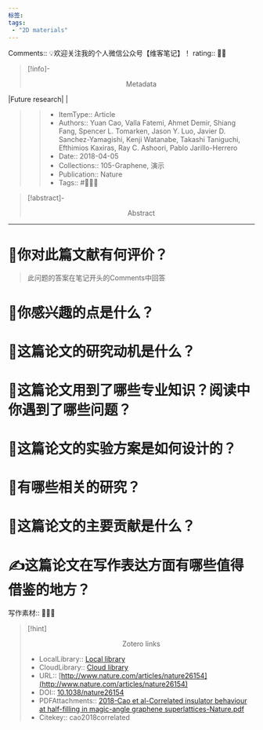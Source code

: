 ```yaml
---
标签: 
tags:
 - "2D materials"
---
```

Comments:: 💡欢迎关注我的个人微信公众号【维客笔记】！
rating:: 🍓🍓
>[!info]- <center>Metadata</center>
>
|Future research|  |
>>* ItemType:: Article      
>>* Authors:: Yuan Cao, Valla Fatemi, Ahmet Demir, Shiang Fang, Spencer L. Tomarken, Jason Y. Luo, Javier D. Sanchez-Yamagishi, Kenji Watanabe, Takashi Taniguchi, Efthimios Kaxiras, Ray C. Ashoori, Pablo Jarillo-Herrero      
>>* Date:: 2018-04-05   
>>* Collections:: 105-Graphene, 演示  
>>* Publication:: Nature    
>>* Tags::  #🍉🍉🍉  

>[!abstract]- <center>Abstract</center>
>
>>
----------------------------------------------------------------------------------------------
# 🍨你对此篇文献有何评价？

>此问题的答案在笔记开头的Comments中回答


# 🍛你感兴趣的点是什么？



# 🍔这篇论文的研究动机是什么？




# 🥪这篇论文用到了哪些专业知识？阅读中你遇到了哪些问题？ 



# 🍚这篇论文的实验方案是如何设计的？ 




# 🌮有哪些相关的研究？




# 🍝这篇论文的主要贡献是什么？



# ✍这篇论文在写作表达方面有哪些值得借鉴的地方？

写作素材:: 📌📌📌



>[!hint] <center>Zotero links</center>
>
>* LocalLibrary:: [Local library](zotero://select/items/1_6BM3UPHP)    
>* CloudLibrary:: [Cloud library](http://zotero.org/users/6360064/items/6BM3UPHP)  
>* URL:: [http://www.nature.com/articles/nature26154](http://www.nature.com/articles/nature26154)  
>* DOI:: [10.1038/nature26154](https://doi.org/10.1038/nature26154)    
>* PDFAttachments:: [2018-Cao et al-Correlated insulator behaviour at half-filling in magic-angle graphene superlattices-Nature.pdf](zotero://open-pdf/library/items/8E3PBRYL)  
>* Citekey:: cao2018correlated   
